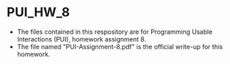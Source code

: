 # PUI_HW_8
 
- The files contained in this respository are for Programming Usable Interactions (PUI), homework assignment 8.
- The file named "PUI-Assignment-8.pdf" is the official write-up for this homework.